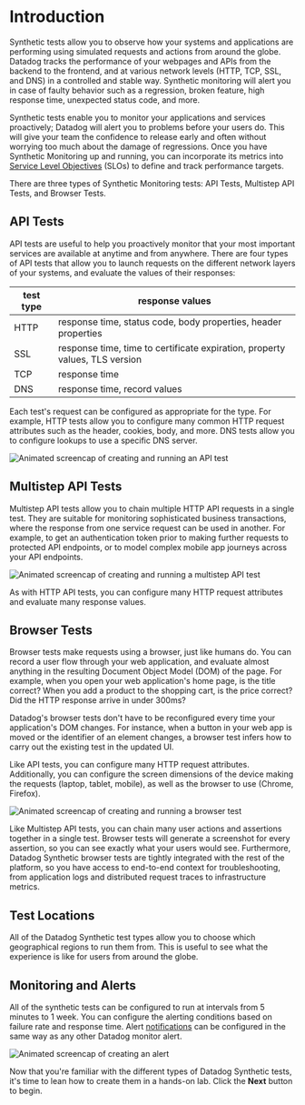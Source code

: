 Introduction
===
Synthetic tests allow you to observe how your systems and applications are performing using simulated requests and actions from around the globe. Datadog tracks the performance of your webpages and APIs from the backend to the frontend, and at various network levels (HTTP, TCP, SSL, and DNS) in a controlled and stable way. Synthetic monitoring will alert you in case of faulty behavior such as a regression, broken feature, high response time, unexpected status code, and more. 

Synthetic tests enable you to monitor your applications and services proactively; Datadog will alert you to problems before your users do. This will give your team the confidence to release early and often without worrying too much about the damage of regressions. Once you have Synthetic Monitoring up and running, you can incorporate its metrics into [Service Level Objectives](https://docs.datadoghq.com/monitors/service_level_objectives/) (SLOs) to define and track performance targets.

There are three types of Synthetic Monitoring tests: API Tests, Multistep API Tests, and Browser Tests. 

API Tests
---
API tests are useful to help you proactively monitor that your most important services are available at anytime and from anywhere. There are four types of API tests that allow you to launch requests on the different network layers of your systems, and evaluate the values of their responses:

| test type | response values |
| ---       | ---             |
| HTTP      | response time, status code, body properties, header properties |
| SSL       | response time, time to certificate expiration, property values, TLS version |
| TCP       | response time |
| DNS       | response time, record values |

Each test's request can be configured as appropriate for the type. For example, HTTP tests allow you to configure many common HTTP request attributes such as the header, cookies, body, and more. DNS tests allow you to configure lookups to use a specific DNS server.

![Animated screencap of creating and running an API test](api-test.gif)

Multistep API Tests
---
Multistep API tests allow you to chain multiple HTTP API requests in a single test. They are suitable for monitoring sophisticated business transactions, where the response from one service request can be used in another. For example, to get an authentication token prior to making further requests to protected API endpoints, or to model complex mobile app journeys across your API endpoints.

![Animated screencap of creating and running a multistep API test](multistep-api-test.gif)

As with HTTP API tests, you can configure many HTTP request attributes and evaluate many response values.

Browser Tests
---
Browser tests make requests using a browser, just like humans do. You can record a user flow through your web application, and evaluate almost anything in the resulting Document Object Model (DOM) of the page. For example, when you open your web application's home page, is the title correct? When you add a product to the shopping cart, is the price correct? Did the HTTP response arrive in under 300ms?

Datadog's browser tests don't have to be reconfigured every time your application's DOM changes. For instance, when a button in your web app is moved or the identifier of an element changes, a browser test infers how to carry out the existing test in the updated UI.
 
Like API tests, you can configure many HTTP request attributes. Additionally, you can configure the screen dimensions of the device making the requests (laptop, tablet, mobile), as well as the browser to use (Chrome, Firefox).

![Animated screencap of creating and running a browser test](browser-test.gif)

Like Multistep API tests, you can chain many user actions and assertions together in a single test. Browser tests will generate a screenshot for every assertion, so you can see exactly what your users would see. Furthermore, Datadog Synthetic browser tests are tightly integrated with the rest of the platform, so you have access to end-to-end context for troubleshooting, from application logs and distributed request traces to infrastructure metrics.

Test Locations
---
All of the Datadog Synthetic test types allow you to choose which geographical regions to run them from. This is useful to see what the experience is like for users from around the globe. 

Monitoring and Alerts
---
All of the synthetic tests can be configured to run at intervals from 5 minutes to 1 week. You can configure the alerting conditions based on failure rate and response time. Alert [notifications]() can be configured in the same way as any other Datadog monitor alert.

![Animated screencap of creating an alert](browser-test-alert.gif)

Now that you're familiar with the different types of Datadog Synthetic tests, it's time to lean how to create them in a hands-on lab. Click the **Next** button to begin.